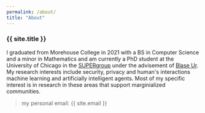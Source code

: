 ```yaml
---
permalink: /about/
title: "About"
---
```


### {{ site.title }} 

I graduated from Morehouse College in 2021 with a BS in Computer Science and a minor in Mathematics and am currently a PhD student at the University of Chicago in the [SUPERgroup](https://super.cs.uchicago.edu/) under the advisement of [Blase Ur](https://www.blaseur.com/). My research interests include security, privacy and human's interactions machine learning and artificially intelligent agents. Most of my specific interest is in research in these areas that support marginialized communities.

> my personal email: {{ site.email }}
